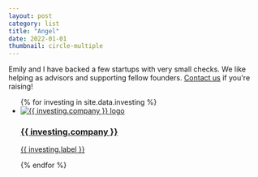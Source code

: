 ```yaml
---
layout: post
category: list
title: "Angel"
date: 2022-01-01
thumbnail: circle-multiple
---
```


Emily and I have backed a few startups with very small checks. We like helping as advisors and supporting fellow founders. <a href="mailto:jahilnbrand@gmail.com">Contact us</a> if you're raising!

<ul class="card-grid card-grid-compact">
	{% for investing in site.data.investing %}
		<li class="compact-card compact-card-medium"><a href="{{ investing.link }}" target="_blank">
			<img src="{{ investing.image }}" alt="{{ investing.company }} logo">
			<h3>{{ investing.company }}</h3>
			<p class="card-secondary">{{ investing.label }}</p>
		</a></li>
	{% endfor %}
</ul>
